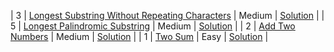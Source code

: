 
| 3 | [Longest Substring Without Repeating Characters](https://leetcode.com/problems/longest-substring-without-repeating-characters/) | Medium | [Solution](medium/3-longest-substring-without-repeating-characters.py) |
| 5 | [Longest Palindromic Substring](https://leetcode.com/problems/longest-palindromic-substring/) | Medium | [Solution](medium/5-longest-palindromic-substring.py) |
| 2 | [Add Two Numbers](https://leetcode.com/problems/add-two-numbers/) | Medium | [Solution](medium/2-add-two-numbers.py) |
| 1 | [Two Sum](https://leetcode.com/problems/two-sum/) | Easy | [Solution](easy/1-two-sum.py) |
